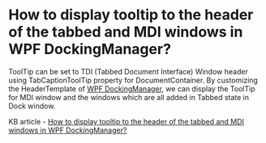 # How to display tooltip to the header of the tabbed and MDI windows in WPF DockingManager?

ToolTip can be set to TDI (Tabbed Document Interface) Window header using TabCaptionToolTip property for DocumentContainer. By customizing the HeaderTemplate of [WPF DockingManager](https://www.syncfusion.com/wpf-controls/docking), we can display the ToolTip for MDI window and the windows which are all added in Tabbed state in Dock window. 

KB article - [How to display tooltip to the header of the tabbed and MDI windows in WPF DockingManager?](https://www.syncfusion.com/kb/8655/how-to-display-tooltip-to-the-header-of-the-tabbed-and-mdi-windows-in-wpf-dockingmanager)
